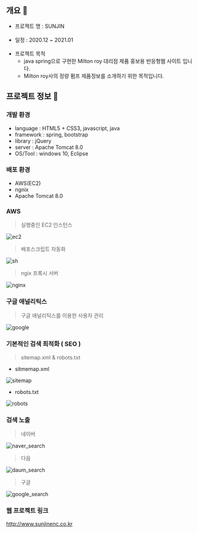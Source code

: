 ## 개요 :wave:
- 프로젝트 명 : SUNJIN
<br><br>
- 일정 : 2020.12 ~ 2021.01
<br><br>
- 프로젝트 목적
    - java spring으로 구현한 Milton roy 대리점 제품 홍보용 반응형웹 사이트 입니다.
    - Milton roy사의 정량 펌프 제품정보를 소개하기 위한 목적입니다.

## 프로젝트 정보 :punch:

### 개발 환경
* language : HTML5 + CSS3, javascript, java
* framework : spring, bootstrap
* library : jQuery
* server : Apache Tomcat 8.0
* OS/Tool : windows 10, Eclipse

### 배포 환경
* AWS(EC2)
* ngnix
* Apache Tomcat 8.0

### AWS

> 실행중인 EC2 인스턴스

![ec2](https://github.com/SbinSho/spring5-website/blob/master/img/ec2.png)

> 배포스크립트 자동화

![sh](https://github.com/SbinSho/spring5-website/blob/master/img/sh.png)

> ngix 프록시 서버

![nginx](https://github.com/SbinSho/spring5-website/blob/master/img/nginx.png)


### 구글 애널리틱스

> 구글 애널리틱스를 이용한 사용자 관리

![google](https://github.com/SbinSho/spring5-website/blob/master/img/google.png)



### 기본적인 검색 최적화 ( SEO )

> sitemap.xml & robots.txt

* sitmemap.xml

![sitemap](https://github.com/SbinSho/spring5-website/blob/master/img/sitemap.png)

* robots.txt

![robots](https://github.com/SbinSho/spring5-website/blob/master/img/robots.png)


### 검색 노출

> 네이버

![naver_search](https://github.com/SbinSho/spring5-website/blob/master/img/naver_search.png)

> 다음

![daum_search](https://github.com/SbinSho/spring5-website/blob/master/img/daum_search.png)

> 구글

![google_search](https://github.com/SbinSho/spring5-website/blob/master/img/google_search.png)

### 웹 프로젝트 링크

<http://www.sunjinenc.co.kr>

